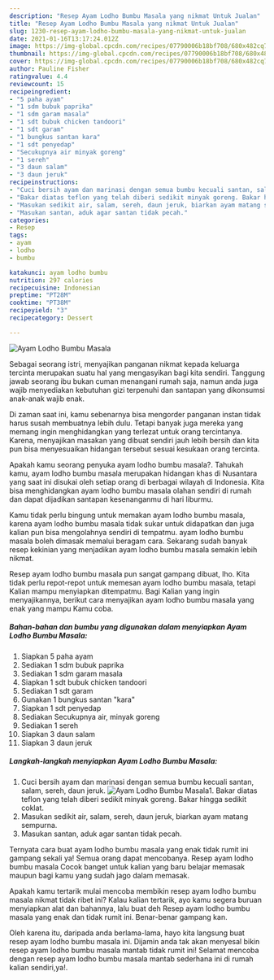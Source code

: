 ```yaml
---
description: "Resep Ayam Lodho Bumbu Masala yang nikmat Untuk Jualan"
title: "Resep Ayam Lodho Bumbu Masala yang nikmat Untuk Jualan"
slug: 1230-resep-ayam-lodho-bumbu-masala-yang-nikmat-untuk-jualan
date: 2021-01-16T13:17:24.012Z
image: https://img-global.cpcdn.com/recipes/07790006b18bf708/680x482cq70/ayam-lodho-bumbu-masala-foto-resep-utama.jpg
thumbnail: https://img-global.cpcdn.com/recipes/07790006b18bf708/680x482cq70/ayam-lodho-bumbu-masala-foto-resep-utama.jpg
cover: https://img-global.cpcdn.com/recipes/07790006b18bf708/680x482cq70/ayam-lodho-bumbu-masala-foto-resep-utama.jpg
author: Pauline Fisher
ratingvalue: 4.4
reviewcount: 15
recipeingredient:
- "5 paha ayam"
- "1 sdm bubuk paprika"
- "1 sdm garam masala"
- "1 sdt bubuk chicken tandoori"
- "1 sdt garam"
- "1 bungkus santan kara"
- "1 sdt penyedap"
- "Secukupnya air minyak goreng"
- "1 sereh"
- "3 daun salam"
- "3 daun jeruk"
recipeinstructions:
- "Cuci bersih ayam dan marinasi dengan semua bumbu kecuali santan, salam, sereh, daun jeruk."
- "Bakar diatas teflon yang telah diberi sedikit minyak goreng. Bakar hingga sedikit coklat."
- "Masukan sedikit air, salam, sereh, daun jeruk, biarkan ayam matang sempurna."
- "Masukan santan, aduk agar santan tidak pecah."
categories:
- Resep
tags:
- ayam
- lodho
- bumbu

katakunci: ayam lodho bumbu 
nutrition: 297 calories
recipecuisine: Indonesian
preptime: "PT28M"
cooktime: "PT38M"
recipeyield: "3"
recipecategory: Dessert

---
```



![Ayam Lodho Bumbu Masala](https://img-global.cpcdn.com/recipes/07790006b18bf708/680x482cq70/ayam-lodho-bumbu-masala-foto-resep-utama.jpg)

Sebagai seorang istri, menyajikan panganan nikmat kepada keluarga tercinta merupakan suatu hal yang mengasyikan bagi kita sendiri. Tanggung jawab seorang ibu bukan cuman menangani rumah saja, namun anda juga wajib menyediakan kebutuhan gizi terpenuhi dan santapan yang dikonsumsi anak-anak wajib enak.

Di zaman  saat ini, kamu sebenarnya bisa mengorder panganan instan tidak harus susah membuatnya lebih dulu. Tetapi banyak juga mereka yang memang ingin menghidangkan yang terlezat untuk orang tercintanya. Karena, menyajikan masakan yang dibuat sendiri jauh lebih bersih dan kita pun bisa menyesuaikan hidangan tersebut sesuai kesukaan orang tercinta. 



Apakah kamu seorang penyuka ayam lodho bumbu masala?. Tahukah kamu, ayam lodho bumbu masala merupakan hidangan khas di Nusantara yang saat ini disukai oleh setiap orang di berbagai wilayah di Indonesia. Kita bisa menghidangkan ayam lodho bumbu masala olahan sendiri di rumah dan dapat dijadikan santapan kesenanganmu di hari liburmu.

Kamu tidak perlu bingung untuk memakan ayam lodho bumbu masala, karena ayam lodho bumbu masala tidak sukar untuk didapatkan dan juga kalian pun bisa mengolahnya sendiri di tempatmu. ayam lodho bumbu masala boleh dimasak memalui beragam cara. Sekarang sudah banyak resep kekinian yang menjadikan ayam lodho bumbu masala semakin lebih nikmat.

Resep ayam lodho bumbu masala pun sangat gampang dibuat, lho. Kita tidak perlu repot-repot untuk memesan ayam lodho bumbu masala, tetapi Kalian mampu menyiapkan ditempatmu. Bagi Kalian yang ingin menyajikannya, berikut cara menyajikan ayam lodho bumbu masala yang enak yang mampu Kamu coba.

<!--inarticleads1-->

##### Bahan-bahan dan bumbu yang digunakan dalam menyiapkan Ayam Lodho Bumbu Masala:

1. Siapkan 5 paha ayam
1. Sediakan 1 sdm bubuk paprika
1. Sediakan 1 sdm garam masala
1. Siapkan 1 sdt bubuk chicken tandoori
1. Sediakan 1 sdt garam
1. Gunakan 1 bungkus santan &#34;kara&#34;
1. Siapkan 1 sdt penyedap
1. Sediakan Secukupnya air, minyak goreng
1. Sediakan 1 sereh
1. Siapkan 3 daun salam
1. Siapkan 3 daun jeruk




<!--inarticleads2-->

##### Langkah-langkah menyiapkan Ayam Lodho Bumbu Masala:

1. Cuci bersih ayam dan marinasi dengan semua bumbu kecuali santan, salam, sereh, daun jeruk.
<img src="https://img-global.cpcdn.com/steps/8ccb456b3c152663/160x128cq70/ayam-lodho-bumbu-masala-langkah-memasak-1-foto.jpg" alt="Ayam Lodho Bumbu Masala">1. Bakar diatas teflon yang telah diberi sedikit minyak goreng. Bakar hingga sedikit coklat.
1. Masukan sedikit air, salam, sereh, daun jeruk, biarkan ayam matang sempurna.
1. Masukan santan, aduk agar santan tidak pecah.




Ternyata cara buat ayam lodho bumbu masala yang enak tidak rumit ini gampang sekali ya! Semua orang dapat mencobanya. Resep ayam lodho bumbu masala Cocok banget untuk kalian yang baru belajar memasak maupun bagi kamu yang sudah jago dalam memasak.

Apakah kamu tertarik mulai mencoba membikin resep ayam lodho bumbu masala nikmat tidak ribet ini? Kalau kalian tertarik, ayo kamu segera buruan menyiapkan alat dan bahannya, lalu buat deh Resep ayam lodho bumbu masala yang enak dan tidak rumit ini. Benar-benar gampang kan. 

Oleh karena itu, daripada anda berlama-lama, hayo kita langsung buat resep ayam lodho bumbu masala ini. Dijamin anda tak akan menyesal bikin resep ayam lodho bumbu masala mantab tidak rumit ini! Selamat mencoba dengan resep ayam lodho bumbu masala mantab sederhana ini di rumah kalian sendiri,ya!.

